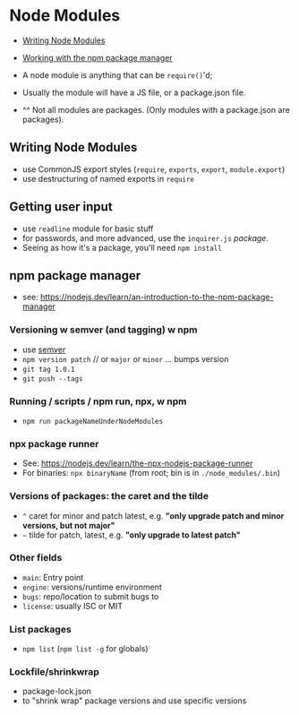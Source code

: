 # Node Modules

- [Writing Node Modules](#writing-node-modules)
- [Working with the npm package manager](#npm-package-manager)

- A node module is anything that can be `require()`'d;
- Usually the module will have a JS file, or a package.json file.
- ^^ Not all modules are packages. (Only modules with a package.json are packages).

## Writing Node Modules

- use CommonJS export styles (`require`, `exports`, `export`, `module.export`)
- use destructuring of named exports in `require`

## Getting user input

- use `readline` module for basic stuff
- for passwords, and more advanced, use the `inquirer.js` _package_.
- Seeing as how it's a package, you'll need `npm install`



## npm package manager

- see: https://nodejs.dev/learn/an-introduction-to-the-npm-package-manager

### Versioning w semver (and tagging) w npm

- use [semver](https://semver.org/)
- `npm version patch` // or `major` or `minor` ... bumps version
- `git tag 1.0.1`
- `git push --tags`

### Running / scripts / npm run, npx, w npm

- `npm run packageNameUnderNodeModules`

### npx package runner

- See: https://nodejs.dev/learn/the-npx-nodejs-package-runner
- For binaries: `npx binaryName` (from root; bin is in `./node_modules/.bin`)

### Versions of packages: the caret and the tilde
- `^` caret for minor and patch latest, e.g. **"only upgrade patch and minor versions, but not major"**
- `~` tilde for patch, latest, e.g. **"only upgrade to latest patch"**

### Other fields

- `main`: Entry point
- `engine`: versions/runtime environment
- `bugs`: repo/location to submit bugs to
- `license`: usually ISC or MIT

### List packages

- `npm list` (`npm list -g` for globals)

### Lockfile/shrinkwrap

- package-lock.json
- to "shrink wrap" package versions and use specific versions